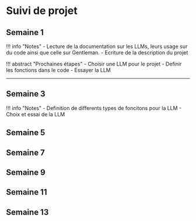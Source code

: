 # Suivi de projet

## Semaine 1
!!! info "Notes"
    - Lecture de la documentation sur les LLMs, leurs usage sur du code ainsi que celle sur Gentleman.
    - Ecriture de la description du projet

!!! abstract "Prochaines étapes"
    - Choisir une LLM pour le projet
    - Definir les fonctions dans le code
    - Essayer la LLM

---

## Semaine 3

!!! info "Notes"
    - Definition de differents types de foncitons pour la LLM
    - Choix et essai de la LLM

## Semaine 5

## Semaine 7

## Semaine 9

## Semaine 11

## Semaine 13
